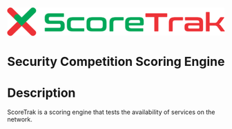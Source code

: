 ![Alt text](./images/logo.svg "Logo")

<h1 align="center">Security Competition Scoring Engine</h1>

# Description

ScoreTrak is a scoring engine that tests the availability of services on the network. 